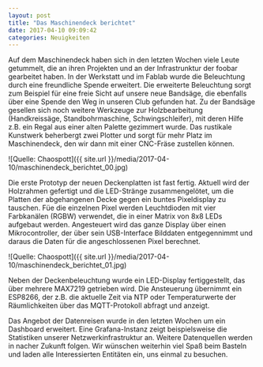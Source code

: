 ```yaml
---
layout: post
title: "Das Maschinendeck berichtet"
date: 2017-04-10 09:09:42
categories: Neuigkeiten
---
```

Auf dem Maschinendeck haben sich in den letzten Wochen viele Leute getummelt, die an ihren Projekten und an der Infrastrunktur der foobar gearbeitet haben. In der Werkstatt und im Fablab wurde die Beleuchtung durch eine freundliche Spende erweitert. Die erweiterte Beleuchtung sorgt zum Beispiel für eine freie Sicht auf unsere neue Bandsäge, die ebenfalls über eine Spende den Weg in unseren Club gefunden hat. Zu der Bandsäge gesellen sich noch weitere Werkzeuge zur Holzbearbeitung (Handkreissäge, Standbohrmaschine, Schwingschleifer), mit deren Hilfe z.B. ein Regal aus einer alten Palette gezimmert wurde. Das rustikale Kunstwerk beherbergt zwei Plotter und sorgt für mehr Platz im Maschinendeck, den wir dann mit einer CNC-Fräse zustellen können. 

![Quelle: Chaospott]({{ site.url }}/media/2017-04-10/maschinendeck_berichtet_00.jpg)

Die erste Prototyp der neuen Deckenplatten ist fast fertig. Aktuell wird der Holzrahmen gefertigt und die LED-Stränge zusammengelötet, um die Platten der abgehangenen Decke gegen ein buntes Pixeldisplay zu tauschen. Füe die einzelnen Pixel werden Leuchtdioden mit  vier Farbkanälen (RGBW) verwendet, die  in einer Matrix von 8x8 LEDs aufgebaut werden. Angesteuert wird das ganze Display über einen Mikrocontroller, der über sein USB-Interface Bilddaten entgegennimmt und daraus die Daten für die angeschlossenen Pixel berechnet. 

![Quelle: Chaospott]({{ site.url }}/media/2017-04-10/maschinendeck_berichtet_01.jpg)

Neben der Deckenbeleuchtung wurde ein LED-Display fertiggestellt, das über mehrere MAX7219 getrieben wird. Die Ansteuerung übernimmt ein ESP8266, der z.B. die aktuelle Zeit via NTP  oder Temperaturwerte der Räumlichkeiten über das MQTT-Protokoll abfragt und anzeigt. 

Das Angebot der Datenreisen wurde in den letzten Wochen um ein Dashboard erweitert. Eine Grafana-Instanz zeigt beispielsweise die Statistiken unserer Netzwerkinfrastruktur an.  Weitere Datenquellen werden in nacher Zukunft folgen. Wir wünschen weiterhin viel Spaß beim Basteln und laden alle Interessierten Entitäten ein, uns einmal zu besuchen.